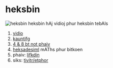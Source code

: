 # heksbin  
![heksbin](https://photos.app.goo.gl/Km916p2QNGf1TaFVA)
heksbin  hAj vidioj phur heksbin tebAls
1. [vidio](https://youtu.be/DyVfig8FkBQ)
2. [kauntifg](https://flic.kr/p/2jqAizL)
3. [4 & 8 bt not phaiv](https://tenor.com/view/gif-17852616)
4. [heksadesiml](https://photos.app.goo.gl/fVHAhTPqG6GaK7Qn7) mAThs phur bitkoen
5. phaiv: [lifkdin](http://linkedin.com/in/vnti10vnso100)
6. siks: [tivitr/etphor](http://twitter.com/etphor)
